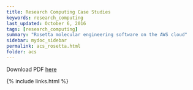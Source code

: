 ```yaml
---
title: Research Computing Case Studies
keywords: research_computing
last_updated: October 6, 2016
tags: [research_computing]
summary: "Rosetta molecular engineering software on the AWS cloud"
sidebar: mydoc_sidebar
permalink: acs_rosetta.html
folder: acs
---
```


Download PDF [here](/documentation/pdf/Doc44_Rosetta_on_AWS.pdf) 


{% include links.html %}
